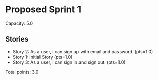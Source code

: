 # Proposed Sprint 1

Capacity: 5.0

## Stories

- Story 2: As a user, I can sign up with email and password. (pts=1.0)
- Story 1: Initial Story (pts=1.0)
- Story 3: As a user, I can sign in and sign out. (pts=1.0)

Total points: 3.0